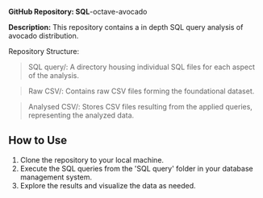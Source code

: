 **GitHub Repository: SQL**-octave-avocado

**Description:** This repository contains a in depth SQL query analysis of avocado distribution. 

Repository Structure:

>SQL query/: A directory housing individual SQL files for each aspect of the analysis.

>Raw CSV/: Contains raw CSV files forming the foundational dataset.

>Analysed CSV/: Stores CSV files resulting from the applied queries, representing the analyzed data.

## How to Use  
1. Clone the repository to your local machine.  
2. Execute the SQL queries from the 'SQL query' folder in your database management system.  
3. Explore the results and visualize the data as needed.  
